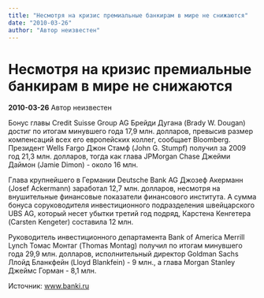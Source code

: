 ```yaml
---
title: "Несмотря на кризис премиальные банкирам в мире не снижаются"
date: "2010-03-26"
author: "Автор неизвестен"
---
```


# Несмотря на кризис премиальные банкирам в мире не снижаются

**2010-03-26** Автор неизвестен

Бонус главы Credit Suisse Group AG Брейди Дугана (Brady W. Dougan) достиг по итогам минувшего года 17,9 млн. долларов, превысив размер компенсаций всех его европейских коллег, сообщает Bloomberg. Президент Wells Fargo Джон Стамф (John G. Stumpf) получил за 2009 год 21,3 млн. долларов, тогда как глава JPMorgan Chase Джейми Даймон (Jamie Dimon) - около 16 млн.

Глава крупнейшего в Германии Deutsche Bank AG Джозеф Акерманн (Josef Ackermann) заработал 12,7 млн. долларов, несмотря на внушительные финансовые показатели финансового института. А сумма бонуса соруководителя инвестиционного подразделения швейцарского UBS AG, который несет убытки третий год подряд, Карстена Кенгетера (Carsten Kengeter) составила 12 млн.

Руководитель инвестиционного департамента Bank of America Merrill Lynch Томас Монтаг (Thomas Montag) получил по итогам минувшего года 29,9 млн. долларов, исполнительный директор Goldman Sachs Ллойд Бланкфейн (Lloyd Blankfein) - 9 млн., а глава Morgan Stanley Джеймс Горман - 8,1 млн.

Источник: www.banki.ru